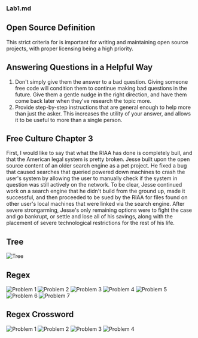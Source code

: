 ### Lab1.md

## Open Source Definition
This strict criteria for is important for writing and maintaining open source projects, with proper licensing being a high priority.

## Answering Questions in a Helpful Way
1. Don't simply give them the answer to a bad question. Giving someone free code will condition them to continue making bad questions in the future. Give them a gentle nudge in the right direction, and have them come back later when they've research the topic more.
2. Provide step-by-step instructions that are general enough to help more than just the asker. This increases the utility of your answer, and allows it to be useful to more than a single person.

## Free Culture Chapter 3
First, I would like to say that what the RIAA has done is completely bull, and that the American legal system is pretty broken. Jesse built upon the open source content of an older search engine as a pet project. He fixed a bug that caused searches that queried powered down machines to crash the user's system by allowing the user to manually check if the system in question was still actively on the network. To be clear, Jesse continued work on a search engine that he didn't build from the ground up, made it successful, and then proceeded to be sued by the RIAA for files found on other user's local machines that were linked via the search engine. After severe strongarming, Jesse's only remaining options were to fight the case and go bankrupt, or settle and lose all of his savings, along with the placement of severe technological restrictions for the rest of his life. 

## Tree
![Tree](images/Tree.png)

## Regex
![Problem 1](images/RegexOneP1.png)
![Problem 2](images/RegexOneP2.png)
![Problem 3](images/RegexOneP3.png)
![Problem 4](images/RegexOneP4.png)
![Problem 5](images/RegexOneP5.png)
![Problem 6](images/RegexOneP6.png)
![Problem 7](images/RegexOneP7.png)

## Regex Crossword
![Problem 1](images/CrosswordP1.png)
![Problem 2](images/CrosswordP2.png)
![Problem 3](images/CrosswordP3.png)
![Problem 4](images/CrosswordP4.png)

## 